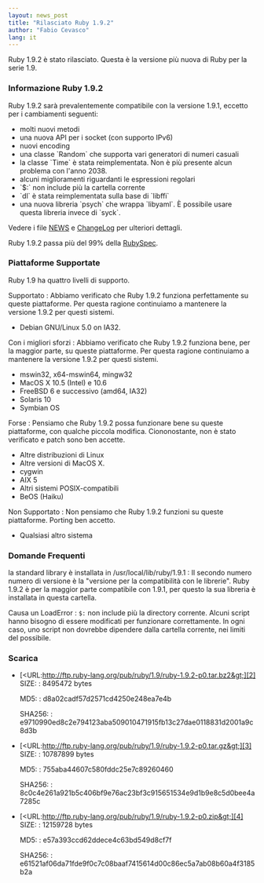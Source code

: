 ```yaml
---
layout: news_post
title: "Rilasciato Ruby 1.9.2"
author: "Fabio Cevasco"
lang: it
---
```


Ruby 1.9.2 è stato rilasciato. Questa è la versione più nuova di Ruby per
la serie 1.9.

### Informazione Ruby 1.9.2

Ruby 1.9.2 sarà prevalentemente compatibile con la versione 1.9.1,
eccetto per i cambiamenti seguenti:

* molti nuovi metodi
* una nuova API per i socket (con supporto IPv6)
* nuovi encoding
* una classe \`Random\` che supporta vari generatori di numeri casuali
* la classe \`Time\` è stata reimplementata. Non è più presente alcun
  problema con l\'anno 2038.
* alcuni miglioramenti riguardanti le espressioni regolari
* \`$:\` non include più la cartella corrente
* \`dl\` è stata reimplementata sulla base di \`libffi\`
* una nuova libreria \`psych\` che wrappa \`libyaml\`.
  È possibile usare questa libreria invece di \`syck\`.

Vedere i file
[NEWS](http://svn.ruby-lang.org/repos/ruby/tags/v1_9_2_rc1/NEWS) e
[ChangeLog](http://svn.ruby-lang.org/repos/ruby/tags/v1_9_2_rc1/ChangeLog)
per ulteriori dettagli.

Ruby 1.9.2 passa più del 99% della [RubySpec][1].

### Piattaforme Supportate

Ruby 1.9 ha quattro livelli di supporto.

Supportato
: Abbiamo verificato che Ruby 1.9.2 funziona perfettamente su queste
  piattaforme. Per questa ragione continuiamo a mantenere la versione
  1.9.2 per questi sistemi.

  * Debian GNU/Linux 5.0 on IA32.

Con i migliori sforzi
: Abbiamo verificato che Ruby 1.9.2 funziona bene, per la maggior parte,
  su queste piattaforme. Per questa ragione continuiamo a mantenere la
  versione 1.9.2 per questi sistemi.

  * mswin32, x64-mswin64, mingw32
  * MacOS X 10.5 (Intel) e 10.6
  * FreeBSD 6 e successivo (amd64, IA32)
  * Solaris 10
  * Symbian OS

Forse
: Pensiamo che Ruby 1.9.2 possa funzionare bene su queste piattaforme,
  con qualche piccola modifica. Ciononostante, non è stato verificato e
  patch sono ben accette.

  * Altre distribuzioni di Linux
  * Altre versioni di MacOS X.
  * cygwin
  * AIX 5
  * Altri sistemi POSIX-compatibili
  * BeOS (Haiku)

Non Supportato
: Non pensiamo che Ruby 1.9.2 funzioni su queste piattaforme. Porting
  ben accetto.

  * Qualsiasi altro sistema

### Domande Frequenti

la standard library è installata in /usr/local/lib/ruby/1.9.1
: Il secondo numero numero di versione è la \"versione per la
  compatibilità con le librerie\". Ruby 1.9.2 è per la maggior parte
  compatibile con 1.9.1, per questo la sua libreria è installata in
  questa cartella.

Causa un LoadError
: `$:` non include più la directory corrente. Alcuni script hanno
  bisogno di essere modificati per funzionare correttamente. In ogni
  caso, uno script non dovrebbe dipendere dalla cartella corrente, nei
  limiti del possibile.

### Scarica

* [&lt;URL:http://ftp.ruby-lang.org/pub/ruby/1.9/ruby-1.9.2-p0.tar.bz2&gt;][2]
  SIZE:
  : 8495472 bytes

  MD5:
  : d8a02cadf57d2571cd4250e248ea7e4b

  SHA256:
  : e9710990ed8c2e794123aba509010471915fb13c27dae0118831d2001a9c8d3b

* [&lt;URL:http://ftp.ruby-lang.org/pub/ruby/1.9/ruby-1.9.2-p0.tar.gz&gt;][3]
  SIZE:
  : 10787899 bytes

  MD5:
  : 755aba44607c580fddc25e7c89260460

  SHA256:
  : 8c0c4e261a921b5c406bf9e76ac23bf3c915651534e9d1b9e8c5d0bee4a7285c

* [&lt;URL:http://ftp.ruby-lang.org/pub/ruby/1.9/ruby-1.9.2-p0.zip&gt;][4]
  SIZE:
  : 12159728 bytes

  MD5:
  : e57a393ccd62ddece4c63bd549d8cf7f

  SHA256:
  : e61521af06da71fde9f0c7c08baaf7415614d00c86ec5a7ab08b60a4f3185b2a



[1]: http://www.rubyspec.org
[2]: http://ftp.ruby-lang.org/pub/ruby/1.9/ruby-1.9.2-p0.tar.bz2
[3]: http://ftp.ruby-lang.org/pub/ruby/1.9/ruby-1.9.2-p0.tar.gz
[4]: http://ftp.ruby-lang.org/pub/ruby/1.9/ruby-1.9.2-p0.zip
